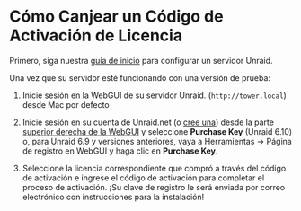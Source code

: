 # Cómo Canjear un Código de Activación de Licencia

Primero, siga nuestra [guía de inicio](/unraid-os/manual/getting-started.md) para configurar un servidor
Unraid.

Una vez que su servidor esté funcionando con una versión de prueba:

1. Inicie sesión en la WebGUI de su servidor Unraid. (`http://tower.local`) desde Mac por defecto

2. Inicie sesión en su cuenta de Unraid.net (o [cree una](https://forums.unraid.net/register/)) desde la parte [superior derecha de la WebGUI](/connect/help.md) y
seleccione **Purchase Key** (Unraid 6.10) o, para Unraid 6.9 y versiones
anteriores, vaya a Herramientas -\> Página de registro en WebGUI y haga
clic en **Purchase Key**.

3. Seleccione la licencia correspondiente que compró a través del
código de activación e ingrese el código de activación para completar el
proceso de activación. ¡Su clave de registro le será enviada por correo
electrónico con instrucciones para la instalación!
